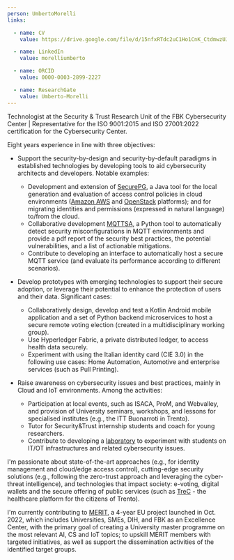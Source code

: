 ```yaml
---
person: UmbertoMorelli
links:

  - name: CV
    value: https://drive.google.com/file/d/15nfxRTdc2uC1Ho1CnK_CtdmwzUJTk-2J/view

  - name: LinkedIn
    value: morelliumberto

  - name: ORCID
    value: 0000-0003-2899-2227

  - name: ResearchGate
    value: Umberto-Morelli 
---
```

Technologist at the Security & Trust Research Unit of the FBK Cybersecurity Center | Representative for the ISO 9001:2015 and ISO 27001:2022 certification for the Cybersecurity Center. 


Eight years experience in line with three objectives:

* Support the security-by-design and security-by-default paradigms in established technologies by developing tools to aid cybersecurity architects and developers. Notable examples:
    * Development and extension of [SecurePG](https://sites.google.com/view/securepg/home), a Java tool for the local generation and evaluation of access control policies in cloud environments ([Amazon AWS](https://aws.amazon.com) and [OpenStack](https://www.openstack.org) platforms); and for migrating identities and permissions (expressed in natural language) to/from the cloud.
    * Collaborative development [MQTTSA](https://github.com/stfbk/mqttsa), a Python tool to automatically detect security misconfigurations in MQTT environments and provide a pdf report of the security best practices, the potential vulnerabilities, and a list of actionable mitigations.
    * Contribute to developing an interface to automatically host a secure MQTT service (and evaluate its performance according to different scenarios).

* Develop prototypes with emerging technologies to support their secure adoption, or leverage their potential to enhance the protection of users and their data. Significant cases:
    * Collaboratively design, develop and test a Kotlin Android mobile application and a set of Python backend microservices to host a secure remote voting election (created in a multidisciplinary working group).
    * Use Hyperledger Fabric, a private distributed ledger, to access health data securely.
    * Experiment with using the Italian identity card (CIE 3.0) in the following use cases: Home Automation, Automotive and enterprise services (such as Pull Printing).

* Raise awareness on cybersecurity issues and best practices, mainly in Cloud and IoT environments. Among the activities:
    * Participation at local events, such as ISACA, ProM, and Webvalley, and provision of University seminars, workshops, and lessons for specialised institutes (e.g., the ITT Buonarroti in Trento).
    * Tutor for Security&Trust internship students and coach for young researchers.
    * Contribute to developing a [laboratory](https://github.com/stfbk/ITOTLab) to experiment with students on IT/OT infrastructures and related cybersecurity issues.

I'm passionate about state-of-the-art approaches (e.g., for identity management and cloud/edge access control), cutting-edge security solutions (e.g., following the zero-trust approach and leveraging the cyber-threat intelligence), and technologies that impact society: e-voting, digital wallets and the secure offering of public services (such as [TreC](https://trec.trentinosalute.net) - the healthcare platform for the citizens of Trento). 


I'm currently contributing to [MERIT](https://digitalmerit.eu/), a 4-year EU project launched in Oct. 2022, which includes Universities, SMEs, DIH, and FBK as an Excellence Center, with the primary goal of creating a University master programme on the most relevant AI, CS and IoT topics; to upskill MERIT members with targeted initiatives, as well as support the dissemination activities of the identified target groups.
